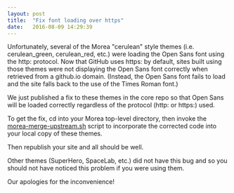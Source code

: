 ```yaml
---
layout: post
title:  "Fix font loading over https"
date:   2016-08-09 14:29:39
---
```


Unfortunately, several of the Morea "cerulean" style themes (i.e. cerulean\_green, cerulean\_red, etc.) were loading the Open Sans font using the http: protocol. Now that GitHub uses https: by default, sites built using those themes were not displaying the Open Sans font correctly when retrieved from a github.io domain.  (Instead, the Open Sans font fails to load and the site falls back to the use of the  Times Roman font.)

We just published a fix to these themes in the core repo so that Open Sans will be loaded correctly regardless of the protocol (http: or https:) used.

To get the fix, cd into your Morea top-level directory, then invoke the [morea-merge-upstream.sh](http://morea-framework.github.io/userguide.html#morea-merge-upstream) script to incorporate the corrected code into your local copy of these themes.

Then republish your site and all should be well.

Other themes (SuperHero, SpaceLab, etc.) did not have this bug and so you should not have noticed this problem if you were using them.

Our apologies for the inconvenience!
